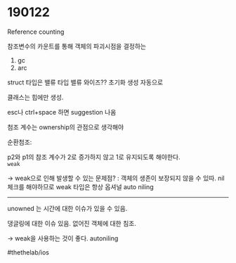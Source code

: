# 190122

Reference counting

참조변수의 카운트를 통해 객체의 파괴시점을 결정하는 

1. gc
2. arc


struct 타입은 밸류 타입
밸류 와이즈?? 초기화 생성 자동으로

클래스는 힙에만 생성.


esc나 ctrl+space 하면 suggestion 나옴

첨조 계수는 ownership의 관점으로 생각해야


순환첨조: 

p2와 p1의 참조 계수가 2로 증가하지 않고 1로 유지되도록 해야한다.  
`weak`

-> weak으로 인해 발생할 수 있는 문제점? : 객체의 생존이 보장되지 않을 수 있따. 
nil 체크를 해야하므로 weak 타입은 항상 옵셔널
auto niling

---



unowned 는 시간에 대한 이슈가 있을 수 있음.

댕글링에 대한 이슈 있음. 없어진 객체에 대한 침조.

-> weak을 사용하는 것이 좋다. 
autoniling

#thethelab/ios
